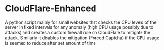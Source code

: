 # CloudFlare-Enhanced
A python script mainly for small websites that checks the CPU levels of the server in fixed intervals for any anomaly (high CPU usage possibly due to attacks) and creates a custom firewall rule on CloudFlare to mitigate the attack. Similarly it disables the mitigation (Forced Captcha) if the CPU usage is seemed to reduce after set amount of time
